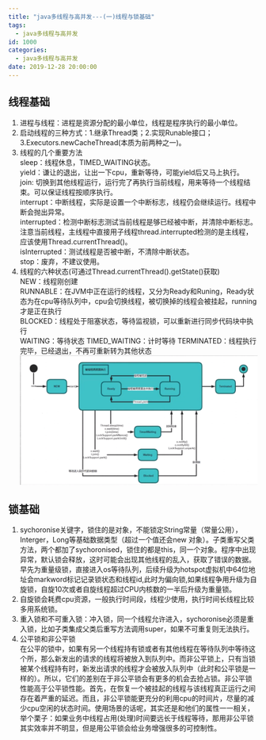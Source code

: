 ```yaml
---
title: "java多线程与高并发---(一)线程与锁基础"
tags:
  - java多线程与高并发
id: 1000
categories:
  - java多线程与高并发
date: 2019-12-28 20:00:00
---
```


## 线程基础
1. 进程与线程：进程是资源分配的最小单位，线程是程序执行的最小单位。
2. 启动线程的三种方式：1.继承Thread类；2.实现Runable接口；3.Executors.newCacheThread(本质为前两种之一)。
3. 线程的几个重要方法  
sleep：线程休息，TIMED_WAITING状态。   
yield：谦让的退出，让出一下cpu，重新等待，可能yield后又马上执行。  
join: 切换到其他线程运行，运行完了再执行当前线程，用来等待一个线程结束。可以保证线程按顺序执行。  
interrupt：中断线程，实际是设置一个中断标志，线程仍会继续运行。线程中断会抛出异常。  
interrupted：检测中断标志测试当前线程是够已经被中断，并清除中断标志。注意当前线程，主线程中直接用子线程thread.interrupted检测的是主线程，应该使用Thread.currentThread()。  
isInterrupted：测试线程是否被中断，不清除中断状态。  
stop：废弃，不建议使用。 
4. 线程的六种状态(可通过Thread.currentThread().getState()获取)  
NEW：线程刚创建  
RUNNABLE：在JVM中正在运行的线程，又分为Ready和Runing，Ready状态为在cpu等待队列中，cpu会切换线程，被切换掉的线程会被挂起，running才是正在执行  
BLOCKED：线程处于阻塞状态，等待监视锁，可以重新进行同步代码块中执行  
WAITING：等待状态 
TIMED_WAITING：计时等待
TERMINATED：线程执行完毕，已经退出，不再可重新转为其他状态  
![线程状态图](/imgs/线程状态图.png)

## 锁基础
1. sychoronise关键字，锁住的是对象，不能锁定String常量（常量公用），Interger，Long等基础数据类型（超过一个值还会new 对象）。子类重写父类方法，两个都加了sychoronised，锁住的都是this，同一个对象。程序中出现异常，默认锁会释放，这时可能会出现其他线程的乱入，获取了错误的数据。早先为重量级锁，直接进入os等待队列，后续升级为hotspot虚拟机中64位地址会markword标记记录锁状态和线程id,此时为偏向锁,如果线程争用升级为自旋锁，自旋10次或者自旋线程超过CPU内核数的一半后升级为重量锁。
2. 自旋锁会耗费cpu资源，一般执行时间段，线程少使用，执行时间长线程比较多用系统锁。
3. 重入锁和不可重入锁：冲入锁，同一个线程允许进入，sychoronise必须是重入锁，比如子类集成父类后重写方法调用super，如果不可重复则无法执行。  
4. 公平锁和非公平锁  
在公平的锁中，如果有另一个线程持有锁或者有其他线程在等待队列中等待这个所，那么新发出的请求的线程将被放入到队列中。而非公平锁上，只有当锁被某个线程持有时，新发出请求的线程才会被放入队列中（此时和公平锁是一样的）。所以，它们的差别在于非公平锁会有更多的机会去抢占锁。非公平锁性能高于公平锁性能。首先，在恢复一个被挂起的线程与该线程真正运行之间存在着严重的延迟。而且，非公平锁能更充分的利用cpu的时间片，尽量的减少cpu空闲的状态时间。使用场景的话呢，其实还是和他们的属性一一相关，举个栗子：如果业务中线程占用(处理)时间要远长于线程等待，那用非公平锁其实效率并不明显，但是用公平锁会给业务增强很多的可控制性。